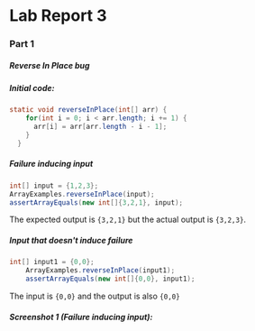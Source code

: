 # Lab Report 3
### Part 1
##### Reverse In Place bug
##### Initial code:
```java
static void reverseInPlace(int[] arr) {
    for(int i = 0; i < arr.length; i += 1) {
      arr[i] = arr[arr.length - i - 1];
    }
  }
```
##### Failure inducing input
```java
int[] input = {1,2,3};
ArrayExamples.reverseInPlace(input);
assertArrayEquals(new int[]{3,2,1}, input);
```
The expected output is `{3,2,1}` but the actual output is `{3,2,3}`.
##### Input that doesn't induce failure
```java
int[] input1 = {0,0};
    ArrayExamples.reverseInPlace(input1);
    assertArrayEquals(new int[]{0,0}, input1);
```
The input is `{0,0}` and the output is also `{0,0}`
##### Screenshot 1 (Failure inducing input):
